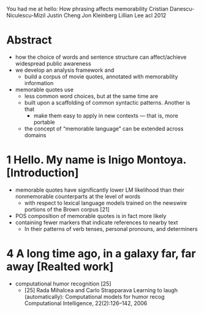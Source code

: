 You had me at hello: How phrasing affects memorability
Cristian Danescu-Niculescu-Mizil Justin Cheng Jon Kleinberg Lillian Lee
acl 2012

# Abstract

* how the choice of words and sentence structure can
  affect/achieve widespread public awareness
* we develop an analysis framework and
  * build a corpus of movie quotes, annotated with memorability information
* memorable quotes use
  * less common word choices, but at the same time are
  * built upon a scaffolding of common syntactic patterns. Another is that
    * make them easy to apply in new contexts — that is, more portable
  * the concept of “memorable language” can be extended across domains

# 1 Hello. My name is Inigo Montoya. [Introduction]

* memorable quotes have significantly lower LM likelihood
  than their nonmemorable counterparts at the level of words
  * with respect to lexical language models
    trained on the newswire portions of the Brown corpus [21] 
* POS composition of memorable quotes is in fact more likely
* containing fewer markers that indicate references to nearby text
  * In their patterns of verb tenses, personal pronouns, and determiners

# 4 A long time ago, in a galaxy far, far away [Realted work]

* computational humor recognition [25]
  * [25] Rada Mihalcea and Carlo Strapparava
    Learning to laugh (automatically): Computational models for humor recog
    Computational Intelligence, 22(2):126–142, 2006
